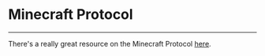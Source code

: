 # Minecraft Protocol
---

There's a really great resource on the Minecraft Protocol [here][protocol].

[protocol]: http://wiki.vg/Protocol
